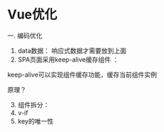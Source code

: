 # Vue优化

一. 编码优化

1. data数据： 响应式数据才需要放到上面
2. SPA页面采用keep-alive缓存组件 ：

keep-alive可以实现组件缓存功能，缓存当前组件实例

原理？ 

3. 组件拆分：
4. v-if
5. key的唯一性


 

